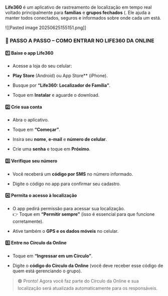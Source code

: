 **Life360** é um aplicativo de rastreamento de localização em tempo real voltado principalmente para **famílias** e **grupos fechados** (. Ele ajuda a manter todos conectados, seguros e informados sobre onde cada um está.

![[Pasted image 20250625155151.png]]

### 📲 **PASSO A PASSO – COMO ENTRAR NO LIFE360 DA ONLINE**

#### 1️⃣ **Baixe o app Life360**

- Acesse a loja do seu celular:
    
 - **Play Store** (Android) ou App Store** (iPhone).
    
- Busque por **“Life360: Localizador de Família”**.
    
- Toque em **Instalar** e aguarde o download.
    

#### 2️⃣ **Crie sua conta**

- Abra o aplicativo.
    
- Toque em **“Começar”**.
    
- Insira seu **nome**, **e-mail** e **número de celular**.
    
- Crie uma **senha** e toque em **Próximo**.
    

#### 3️⃣ **Verifique seu número**

- Você receberá um **código por SMS** no número informado.
    
- Digite o código no app para confirmar seu cadastro.
    

#### 4️⃣ **Permita o acesso à localização**

- O app pedirá permissão para acessar sua localização.  
    👉 Toque em **“Permitir sempre”** (isso é essencial para que funcione corretamente).
    
- Ative também o **GPS e os dados móveis** no celular.
    

#### 5️⃣ **Entre no Círculo da Online**

- Toque em **“Ingressar em um Círculo”**.
    
- Digite o **código do Círculo da Online** (você deve receber esse código de quem está gerenciando o grupo).
    

> 🟢 Pronto! Agora você faz parte do Círculo da Online e sua localização será atualizada automaticamente para os responsáveis.